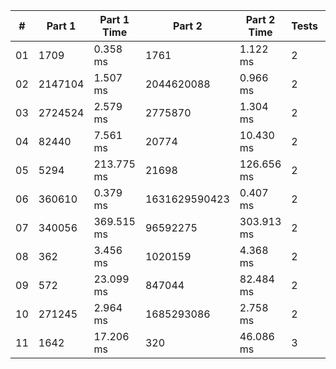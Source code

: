 <table>
<thead>
<tr><th>#  </th><th>Part 1  </th><th>Part 1 Time  </th><th>Part 2       </th><th>Part 2 Time  </th><th>Tests  </th><th>Tests Time  </th></tr>
</thead>
<tbody>
<tr><td>01 </td><td>1709    </td><td>0.358 ms     </td><td>1761         </td><td>1.122 ms     </td><td>2      </td><td>1.379 ms    </td></tr>
<tr><td>02 </td><td>2147104 </td><td>1.507 ms     </td><td>2044620088   </td><td>0.966 ms     </td><td>2      </td><td>2.267 ms    </td></tr>
<tr><td>03 </td><td>2724524 </td><td>2.579 ms     </td><td>2775870      </td><td>1.304 ms     </td><td>2      </td><td>3.991 ms    </td></tr>
<tr><td>04 </td><td>82440   </td><td>7.561 ms     </td><td>20774        </td><td>10.430 ms    </td><td>2      </td><td>18.096 ms   </td></tr>
<tr><td>05 </td><td>5294    </td><td>213.775 ms   </td><td>21698        </td><td>126.656 ms   </td><td>2      </td><td>300.041 ms  </td></tr>
<tr><td>06 </td><td>360610  </td><td>0.379 ms     </td><td>1631629590423</td><td>0.407 ms     </td><td>2      </td><td>1.358 ms    </td></tr>
<tr><td>07 </td><td>340056  </td><td>369.515 ms   </td><td>96592275     </td><td>303.913 ms   </td><td>2      </td><td>663.550 ms  </td></tr>
<tr><td>08 </td><td>362     </td><td>3.456 ms     </td><td>1020159      </td><td>4.368 ms     </td><td>2      </td><td>10.661 ms   </td></tr>
<tr><td>09 </td><td>572     </td><td>23.099 ms    </td><td>847044       </td><td>82.484 ms    </td><td>2      </td><td>100.105 ms  </td></tr>
<tr><td>10 </td><td>271245  </td><td>2.964 ms     </td><td>1685293086   </td><td>2.758 ms     </td><td>2      </td><td>5.998 ms    </td></tr>
<tr><td>11 </td><td>1642    </td><td>17.206 ms    </td><td>320          </td><td>46.086 ms    </td><td>3      </td><td>116.414 ms  </td></tr>
</tbody>
</table>